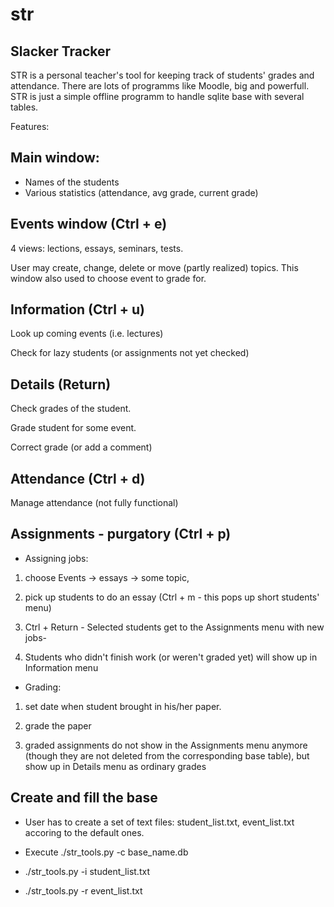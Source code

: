 # str
Slacker Tracker
----------------

STR is a personal teacher's tool for keeping track of students' grades and attendance.
There are lots of programms like Moodle, big and powerfull. STR is just a simple offline programm
to handle sqlite base with several tables.

Features:

Main window:
-------------

* Names of the students
* Various statistics (attendance, avg grade, current grade)

Events window (Ctrl + e)
------------------------

4 views: lections, essays, seminars, tests.

User may create, change, delete or move (partly realized) topics.
This window also used to choose event to grade for.

Information (Ctrl + u)
-----------------------

Look up coming events (i.e. lectures)

Check for lazy students (or assignments not yet checked)

Details (Return)
-----------------

Check grades of the student.

Grade student for some event.

Correct grade (or add a comment)

Attendance (Ctrl + d)
---------------------

Manage attendance (not fully functional)

Assignments - purgatory (Ctrl + p)
-----------------------------------

* Assigning jobs:

1. choose Events -> essays -> some topic, 

2. pick up students to do an essay (Ctrl + m - this pops up short students' menu)

3. Ctrl + Return - Selected students get to the Assignments menu with new jobs-

4. Students who didn't finish work (or weren't graded yet) will show up in Information menu

* Grading:

1. set date when student brought in his/her paper.

2. grade the paper 

3. graded assignments do not show in the Assignments menu anymore (though they are not deleted from the corresponding base table), but show up in Details menu as ordinary grades

Create and fill the base
-------------------------

* User has to create a set of text files: student_list.txt, event_list.txt accoring to the default ones.

* Execute ./str_tools.py -c base_name.db

* ./str_tools.py -i student_list.txt

* ./str_tools.py -r event_list.txt
